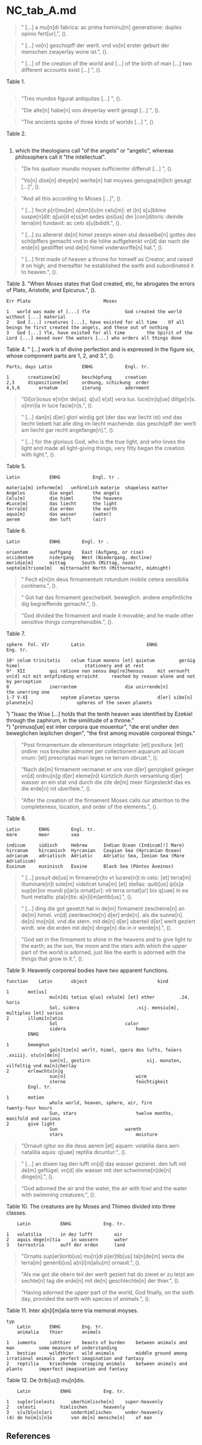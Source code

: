 # NC_tab_A.md

>" [...] a mu[n]di fabrica: ac prima hominu[m] generatione: duplex opinio fert[ur].", ().

>" [...] vo[n] geschopff der werlt. vnd vo[n] erster geburt der menschen zwayerlay wone ist.", ().

>" [...] of the creation of the world and [...] of the birth of man [...] two different accounts exist [...] ", ().


Table 1.
~~~

~~~

> "Tres mundos figurat antiquitas [...] ", ().

> "Die alte[n] habe[n] von dreyerlay werlt gesagt [...] ", ().

> "The ancients spoke of three kinds of worlds [...] ", ().



Table 2.
~~~

~~~
1) which the theologians call "of the angels" or "angelic", whereas  philosophers call it "the intellectual".

>"De his quatuor mundis moyses sufficienter differuit [...] ", ().

>"Vo[n] dise[n] dreye[n] werlte[n] hat moyses genugsa[m]lich gesagt [...]", ().

>"And all this according to Moses [...]", ().

>" [...] fecit p[ri]mu[m] o[mn]i[u]m celu[m]: et i[n] s[u]blime suspe[n]dit: q[uo]d e[ss]et sedes ipsi[us] dei [con]ditoris: deinde terra[m] fundavit: ac celo s[u]bdidit.", ().

>" [...] zu allererst de[n] himel zeseyn einen stul desselbe[n] gottes des schöpffers gemacht vnd in die höhe auffgehenkt vn[d] dar nach die erde[n] gestifftet vnd de[n] himel vnderworffe[n] hat.", ().

>" [...] first made of heaven a throne for himself as Creator, and raised it on high; and thereafter he established the earth and subordinated it to heaven.", ().

Table 3. "When Moses states that God created, etc, he abrogates the errors of Plato, Aristotle, and Epicurus.", ().
~~~
Err	Plato							Moses

1	world was made of [...] Yle				God created the world without [...] material
2	God [...] creatures [...], have existed for all time	Of all beings he first created the angels, and these out of nothing
3	God [...] Yle, have existed for all time		the Spirit of the Lord [...] moved over the waters [...] who orders all things done
~~~

Table 4. " [...] work is of divine perfection and is expressed in the figure six, whose component parts are 1, 2, and 3.", ().
~~~
Parts, days	Latin			ENHG			Engl. tr.

1		creatione[m]		beschöpfung		creation
2,3		dispositione[m]		ordnung, schickung	order
4,5,6		ornatum			zierung			adornment
~~~

>"Gl[or]iosus e[ni]m de[us]. q[ui] e[st] vera lux. luce[m]q[ue] dilige[n]s. o[mn]ia in luce facie[n]s.", ().

>" [...] dan[n] d[er] glori wirdig got (der das war liecht ist) vnd das liecht liebett hat alle ding im liecht machende. das geschöpff der werlt am liecht gar recht angefange[n].", ().

> " [...] for the glorious God, who is the true light, and who loves the light and made all light-giving things, very fitly began the creation with light.", ().

Table 5. 
~~~
Latin			ENHG			Engl. tr .

materia[m] informe[m]	unförmlich materie	shapeless matter
Angelos			die engel		the angels
Celu[m]			die himel		the heavens
#Luce[m]		das liecht		the light
terra[m]		die erden		the earth
aqua[m]			das wasser		(water)
aerem			den luft		(air)
~~~

Table 6. 
~~~
Latin			ENHG		Engl. tr .

orientem		auffgang	East (Aufgang, or rise)
occidentem		nidergang	West (Niedergang, decline)
meridie[m]		mittag		South (Mittag, noon)
septe[m]trione[m]	mitternacht	North (Mitternacht, midnight)
~~~

>" Fecit e[ni]m deus firmamentum rotundum mobile cetera sensibilia continens.", ().

>" Got hat das firmament gescheibelt. beweglich. andere empfintliche dig begreiffende gemacht.", ().

>"God divided the firmament and made it movable; and he made other sensitive things comprehensible.", ().

Table 7.
~~~
sphere	Fol. VIr		Latin						ENHG							Eng. tr.

10¹	celum trinitatis	celum fixum manens [et] quietum			gerüig himel						stationery and at rest
9²	XII			qui ratione non sensu dep[re]hensus		mit vernunft vn[d] nit mit entpfindung erraicht		reached by reason alone and not by perception
8				inerrantem					die unirrende[n]					the unerring one
1-7	V-XI			septem planetas	speras 				d[er] sibe[n] planete[n]				spheres of the seven planets
~~~
¹) "Isaac the Wise [...] holds that the tenth heaven was identified by Ezekiel through the zaphirum, in the similitude of a throne."  
²) "primusq[ue] est inter corpora que mouentur", "die erst undter den beweglichen leiplichen dingen", "the first among movable corporeal things."

>"Post firmamentum de elementorum integritate: [et] positura: [et] ordine: nos breuiter admonet per collectionem aquarum ad locum vnum: [et] prescriptas mari leges ne terram obruat.", ().

>"Nach de[m] firmament vermanet er uns von d[er] genzigkeit geleger vn[d] ordnu[n]g d[er] eleme[n]t kürtzlich durch versamlung d[er] wasser an ein stat vnd durch die zile de[m] meer fürgesteckt das es die erde[n] nit uberfiele.", ().

>"After the creation of the firmament Moses calls our attention to the completeness, location, and order of the elements.", ().

Table 8. 
~~~
Latin		ENHG		Engl. tr.	
mare		meer		sea	

indicum		iüdisch		Hebrew		Indian Ocean (Indicum[!] Mare)
hircanum	hircanisch	Hyrcanian	Caspian Sea (Hyrcanian Ocean)
adriacum	adriatisch	Adriatic	Adriatic Sea, Ionian Sea (Mare Adriaticum)
Euxinum		euxinisch	Euxine		Black Sea (Póntos Áxeinos)
~~~

>" [...] posuit de[us] in firmame[n]to vt lucere[n]t in celo: [et] terra[m] illuminare[n]t sole[m] videlicet luna[m] [et] stellas: quib[us] ip[s]a sup[er]ior mundi p[ar]s ornat[ur]: vti terra ornat[ur] bis q[uae] in ea fiunt metallis: pla[n]tis: a[n]i[m]antib[us].", ().

>" [...] ding die got gesetzt hat in de[m] firmament zescheine[n] an de[m] himel. vn[d] zeerlewchte[n] d[er] erde[n]. als die sunne[n]. de[n] mo[n]d. vnd die stern. mit de[n] d[er] oberteil d[er] werlt geziert wirdt. wie die erden mit de[n] dinge[n] die in ir werde[n].", ().

>"God set in the firmament to shine in the heavens and to give light to the earth; as the sun, the moon and the stars with which the upper part of the world is adorned, just like the earth is adorned with the things that grow in it.", ().

Table 9. Heavenly corporeal bodies have two apparent functions.	
~~~
function	Latin		object							kind

1		mot[us]		
				mu[n]di totius q[uo] celu[m] [et] ether 		.24. horis
				Sol, sidera						.xij. mensiu[m], multiplex [et] varius
2		illumi[n]atio		
				Sol							calor
				sidera							humor
		ENHG		

1		bewegnus		
				ga[n]tze[n] werlt, himel, spera des lufts, feüers	.xxiiij. stu[n]de[n]
				sun[n], gestirn						xij. monaten, vilfeltig vnd ma[n]cherlay
2		erlewchtu[n]g		
				sun[n]							wirm
				sterne							feüchtigkeit
		Engl. tr.		

1		motion		
				whole world, heaven, sphere, air, fire			twenty-four hours
				Sun, stars						twelve months, manifold and various
2		give light		
				Sun							warmth
				stars							moisture
~~~

>"Ornauit igitur eo die deus aerem [et] aquam: volatilia dans aeri: natalilia aquis: q[uae] reptilia dicuntur:", ().

>" [...] an disem tag den lufft vn[d] das wasser gezieret. den luft mit de[m] geflügel. vn[d] die wasser mit den schwimme[n]de[n] dinge[n].", ().

>"God adorned the air and the water, the air with fowl and the water with swimming creatures;", ().

Table 10. The creatures are by Moses and Thimeo divided into three classes.	
~~~
	Latin			ENHG			Eng. tr.

1	volatilia		in dez lufft		air
2	aquis dege[n]tia	in wassern		water
3	terrestria		auff der erden		land
~~~

>"Ornatis sup[er]iorib[us] mu[n]di p[er]tib[us] ta[n]de[m] sexta die terra[m] generib[us] a[n]i[m]aliu[m] ornauit.", ().

>"Als nw got die obern teil der werlt geziert hat do zieret er zu letzt am sechte[n] tag die erde[n] mit de[n] geschlechte[n] der thier.", ().

>"Having adorned the upper part of the world, God finally, on the sixth day, provided the earth with species of animals.", ().

Table 11. Inter a[n]i[m]alia terre tria memorat moyses.
~~~
typ				
	Latin		ENHG		Eng. tr.		
	animalia	thier		animals		

1	iumenta		iohthier	beasts of burden	between animals and man			some measure of understanding
3	bestias		wildthier	wild animals		middle ground among irrational animals	perfect imagination and fantasy
2	reptilia	kriechende	creeping animals	between animals and plants		imperfect imagination and fantasy
~~~

Table 12. De (trib[us]) mu[n]dis.
~~~
	Latin			ENHG			Eng. tr.

1	sup[er]celesti		uberhimlische[n]	super-heavenly
2	celesti			himlischen		heavenly
3	s[u]blu[n]ari		underhimlischen		under-heavenly
(4)	de ho[m]i[n]e		von de[n] mensche[n]	of man
~~~

## References
